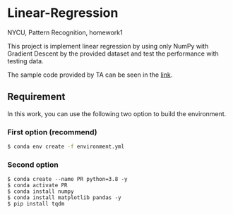 # Linear-Regression
NYCU, Pattern Recognition, homework1 

This project is implement linear regression by using only NumPy with Gradient Descent by the provided dataset and test the performance with testing data.

The sample code provided by TA can be seen in the [link](https://github.com/NCTU-VRDL/CS_AT0828/tree/main/HW1).

## Requirement

In this work, you can use the following two option to build the environment.

### First option (recommend)
```bash
$ conda env create -f environment.yml
```

### Second option
```bash=
$ conda create --name PR python=3.8 -y
$ conda activate PR
$ conda install numpy
$ conda install matplotlib pandas -y
$ pip install tqdm
```
